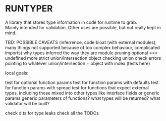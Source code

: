 # RUNTYPER

A library that stores type information in code for runtime to grab.  
Mainly intended for validation. Other uses are possible, but not really kept in mind.  

TBD:
POSSIBLE CAVEATS (inferrence, code bloat (with external modules), many things not supported because of too complex behaviour, complicated imports)
why types inferred the way they are
module pruning
optional === undefined
more strict union/intersection object checking
union check errors pointing to whatever
union/intersection + object with index (tests here)

local goals:

test for optional function params
test for function params with defaults
test for function params with spread
test for functions that expect external types, including those mixed into other types like interface fields or generic params
generic parameters of functions? what types will be returned? what validator will be built?

check d.ts for type leaks
check all the TODOs

